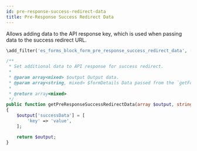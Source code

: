```yaml
---
id: pre-response-success-redirect-data
title: Pre-Response Success Redirect Data
---
```


Allows adding data to the API response key, which is used when passing data to the success redirect URL.

```php
\add_filter('es_forms_block_form_pre_response_success_redirect_data', [$this, 'getPreResponseSuccessRedirectData'], 10, 2);

/**
 * Set additional data to API response for success redirect.
 *
 * @param array<mixed> $output Output data.
 * @param array<string, mixed> $formDetails Data passed from the `getFormDetailsApi` function.
 *
 * @return array<mixed>
 */
public function getPreResponseSuccessRedirectData(array $output, string $formDetails): array
{
	$output['successData'] = [
		'key' => 'value',
	];

	return $output;
}
```
